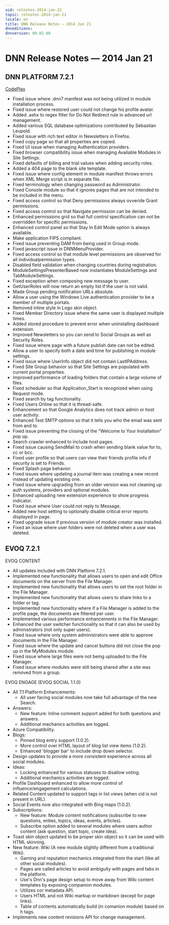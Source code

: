 ```yaml
---
uid: relnotes-2014-jan-21
topic: relnotes-2014-jan-21
locale: en
title: DNN Release Notes — 2014 Jan 21
dnneditions: 
dnnversion: 09.02.00
---
```


# DNN Release Notes — 2014 Jan 21

## DNN PLATFORM 7.2.1

[CodePlex](http://dotnetnuke.codeplex.com/releases/view/117545)

*   Fixed issue where .dnn7 manifest was not being utilized in module installation process.
*   Fixed issue where restored user could not change his profile avatar.
*   Added .ashx to regex filter for Do Not Redirect rule in advanced url management.
*   Added various SQL database optimizations contributed by Sebastian Leupold.
*   Fixed issue with rich text editor in Newsletters in Firefox.
*   Fixed copy page so that all properties are copied.
*   Fixed UI issue when managing Authentication providers.
*   Fixed browser compatibility issue when managing Available Modules in Site Settings.
*   Fixed defaults of billing and trial values when adding security roles.
*   Added a 404 page to the blank site template.
*   Fixed issue where config element in module manifest throws errors when XML Merge script is in separate file.
*   Fixed terminology when changing password as Administrator.
*   Fixed Console module so that it ignores pages that are not intended to be included in the menu.
*   Fixed access control so that Deny permissions always ovveride Grant permissions.
*   Fixed access control so that Navigate permission can be denied.
*   Enhanced permissions grid so that full control specification can not be overridden for specific permissions.
*   Enhanced control panel so that Stay In Edit Mode option is always available.
*   Make application FIPS compliant.
*   Fixed issue preventing DAM from being used in Group mode.
*   Fixed javascript issue in DNNMenuProvider.
*   Fixed access control so that module level permissions are observed for all individualpermission types.
*   Disabled field validation when changing countries during registration.
*   ModuleSettingsPresenterBased now instantiates ModuleSettings and TabModuleSettings.
*   Fixed exception when composing new message to user.
*   GetUserRoles will now return an empty list if the user is not valid.
*   Made Group pending notification URLs absolute.
*   Allow a user using the Windows Live authentication provider to be a member of multiple portals.
*   Removed inline style in Logo skin object.
*   Fixed Member Directory issue where the same user is displayed multiple times.
*   Added stored procedure to prevent error when uninstalling dashboard extension.
*   Improved Newsletters so you can send to Social Groups as well as Security Roles.
*   Fixed issue where page with a future publish date can not be edited.
*   Allow a user to specify both a date and time for publishing in module settings.
*   Fixed issue where UserInfo object did not contain LastIPAddress.
*   Fixed Site Group behavior so that Site Settings are populated with current portal properties.
*   Improved performance of loading folders that contain a large volume of files.
*   Fixed scheduler so that Application_Start is recognized when using Request mode.
*   Fixed search by tag functionality.
*   Fixed Users Online so that it is thread-safe.
*   Enhancement so that Google Analytics does not track admin or host user activity.
*   Enhanced Test SMTP options so that it tells you who the email was sent from and to.
*   Fixed issue preventing the closing of the "Welcome to Your Installation" pop up.
*   Search crawler enhanced to include host pages.
*   Fixed issue causing SendMail to crash when sending blank value for to, cc or bcc.
*   Fixed user profile so that users can view their friends profile info if security is set to Friends.
*   Fixed Splash page behavior.
*   Fixed issues where updating a journal item was creating a new record instead of updating existing one.
*   Fixed issue where upgrading from an older version was not cleaning up auth systems, providers and optional modules.
*   Enhanced uploading new extension experience to show progress indicator.
*   Fixed issue where User could not reply to Message.
*   Added new host setting to optionally disable critical error reports displayed in page.
*   Fixed upgrade issue if previous version of module creator was installed.
*   Fixed an issue where user folders were not deleted when a user was deleted.

## EVOQ 7.2.1

EVOQ CONTENT

*   All updates included with DNN Platform 7.2.1.
*   Implemented new functionality that allows users to open and edit Office documents on the server from the File Manager.
*   Implemented new functionality that allows users to set the root folder in the File Manager.
*   Implemented new functionality that allows users to share links to a folder or tag.
*   Implemented new functionality where if a File Manager is added to the profile page, the documents are filtered per user.
*   Implemented various performance enhancements in the File Manager.
*   Enhanced the user switcher functionality so that it can also be used by administrators (not only super users).
*   Fixed issue where only system administrators were able to approve documents in the File Manager.
*   Fixed issue where the update and cancel buttons did not close the pop up in the MyModules module.
*   Fixed issue where large files were not being uploaded to the File Manager.
*   Fixed issue where modules were still being shared after a site was removed from a group.

EVOQ ENGAGE (EVOQ SOCIAL 1.1.0)

*   All 7.1 Platform Enhancements:
    *   All user facing social modules now take full advantage of the new Search.
*   Answers:
    *   New feature: Inline comment support added for both questions and answers.
    *   Additional mechanics activities are logged.
*   Azure Compatibility.
*   Blogs:
    *   Pinned blog entry support (1.0.2).
    *   More control over HTML layout of blog list view items (1.0.2).
    *   Enhanced 'blogger bar' to include drop down selector.
*   Design updates to provide a more consistent experience across all social modules.
*   Ideas:
    *   Locking enhanced for various statuses to disallow voting.
    *   Additional mechanics activities are logged.
*   Profile Dashboard enhanced to allow more control of influence/engagement calculations.
*   Related Content updated to support tags in list views (when cid is not present in URL).
*   Social Events now also integrated with Bing maps (1.0.2).
*   Subscriptions:
    *   New feature: Module content notifications (subscribe to new questions, enties, topics, ideas, events, articles).
    *   Subscribe option added to several modules where users author content (ask question, start topic, create idea).
*   Toast skin object updated to be proper skin object so it can be used with HTML skinning.
*   New feature: Wiki (A new module slightly different from a traditional Wiki).
    *   Gaming and reputation mechanics integrated from the start (like all other social modules).
    *   Pages are called articles to avoid ambiguity with pages and tabs in the platform.
    *   Use's Dnn's page design setup to move away from Wiki content templates by exposing companion modules.
    *   Utilizes cor metadata API.
    *   Users HTML and not Wiki markup or markdown (except for page links).
    *   Table of contents automatically build (in comanion module) based on h tags.
*   Implements new content revisions API for change management.